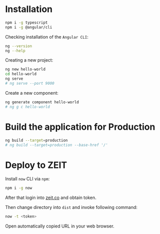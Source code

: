 # Installation

```bash
npm i -g typescript
npm i -g @angular/cli
```

Checking installation of the `Angular CLI`:

```bash
ng --version
ng --help
```

Creating a new project:

```bash
ng new hello-world
cd hello-world
ng serve
# ng serve --port 9000
```

Create a new component:

```bash
ng generate component hello-world
# ng g c hello-world
```

# Build the application for Production

```bash
ng build --target=production
# ng build --target=production --base-href '/'
```

# Deploy to ZEIT

Install `now` CLI via `npm`:
```bash
npm i -g now
```

After that login into [zeit.co](zeit.co) and obtain token.

Then change directory into `dist` and invoke following command:

```bash
now -t <token>
```

Open automatically copied URL in your web browser.


